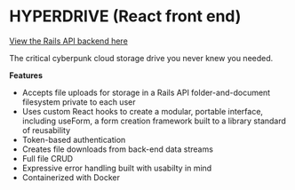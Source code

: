 # HYPERDRIVE (React front end)

[View the Rails API backend here](https://github.com/AngusGMorrison/hyperdrive-api)

The critical cyberpunk cloud storage drive you never knew you needed.

**Features**
* Accepts file uploads for storage in a Rails API folder-and-document filesystem private to each user
* Uses custom React hooks to create a modular, portable interface, including useForm, a form creation framework built to a library standard of reusability
* Token-based authentication
* Creates file downloads from back-end data streams
* Full file CRUD
* Expressive error handling built with usabilty in mind
* Containerized with Docker
